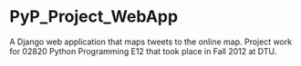 PyP_Project_WebApp
==================

A Django web application that maps tweets to the online map. Project work for 02820 Python Programming E12 that took place in Fall 2012 at DTU.